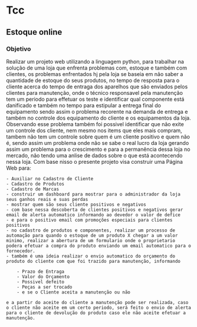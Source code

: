 # Tcc
## Estoque online

### Objetivo

Realizar um projeto web utilizando a linguagem python, para trabalhar na solução de uma loja que enfrenta problemas com, 
estoque e também com clientes, os problemas enfrentados hj pela loja se baseia em não saber a quantidade de estoque do seus produtos,
no tempo de resposta para o cliente acerca do tempo de entraga dos aparelhos que são enviados pelos clientes para manutenção, onde
o técnico responsavel pela manutenção tem um periodo para effetuar os teste e identificar qual componente está danificado e também no
tempo para estipular a entrega final do equipamento sendo assim o problema recorente na demanda de entrega e também no controle dos 
equipamento do cliente e os equipamentos da loja.
Observando esse problema também foi possivel identificar que não exite um controle dos cliente, nem mesmo nos items que eles mais compram, tambem não tem um controle sobre quem é um cliente positivo e quem não é, sendo assim um problema onde não se sabe o real lucro da loja gerando assim um problema para o crescimento e para a permanência dessa loja no mercado, não tendo uma anlise de dados sobre o que está acontecendo nessa loja.
Com base nisso o presente projeto visa construir uma Página Web para:

    - Auxiliar no Cadastro de Cliente
    - Cadastro de Produtos
    - Cadastro de Marcas
    - construir um dashboard para mostrar para o administrador da loja seus ganhos reais e suas perdas
    - mostrar quem são seus cliente positivos e negativos
    - com base nessa descoberta de clientes positivos e negativos gerar email de alerta automatico informando ao devedor o valor de defice
    - e para o positivo email com promoções especiais para clientes positivos
    - no cadastro de produtos e componentes, realizar um processo de automação para quando o estoque de um produto X chegar a um valor minimo, realizar a abertura de um formulario onde o proprietario podera efetuar a compra do produto enviando um email automatico para o fornecedor.
    - também é uma ideia realizar o envio automatico do orçamento do produto do cliente com que foi trazido para manutenção, informando

        - Prazo de Entraga
        - Valor do Orçamento
        - Possivel defeito
        - Peças a ser trocado
        - e se o Cliente aceita a manutenção ou não
        
    e a partir do aceite do cliente a manutenção pode ser realizada, caso o cliente não aceite em um certo periodo, será feito o envio de alerta para o cliente de devolução do produto caso ele não aceite efetuar a manutenção.



